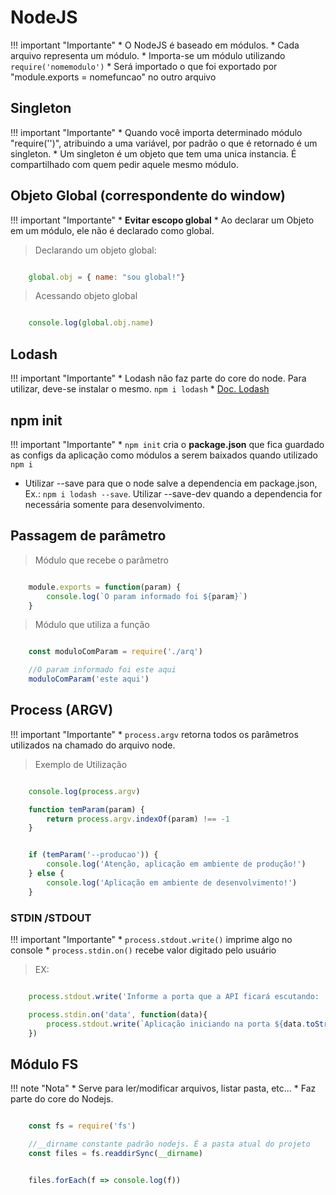 # NodeJS

!!! important "Importante"
    * O NodeJS é baseado em módulos.
    * Cada arquivo representa um módulo.
    * Importa-se um módulo utilizando `require('nomemodulo')`
    * Será importado o que foi exportado por "module.exports = nomefuncao" no outro arquivo

## Singleton

!!! important "Importante"
    * Quando você importa determinado módulo "require('')", atribuindo a uma variável, por padrão o que é retornado é um singleton.
    * Um singleton é um objeto que tem uma unica instancia. É compartilhado com quem pedir aquele mesmo módulo.


## Objeto Global (correspondente do window)

!!! important "Importante"
    * __Evitar escopo global__
    * Ao declarar um Objeto em um módulo, ele não é declarado como global.


> Declarando um objeto global:

``` javascript

    global.obj = { name: "sou global!"}

```

> Acessando objeto global

``` javascript

    console.log(global.obj.name)

```

## Lodash

!!! important "Importante"
    * Lodash não faz parte do core do node. Para utilizar, deve-se instalar o mesmo. `npm i lodash`
    * [Doc. Lodash](https://lodash.com/docs/4.17.15)


## npm init

!!! important "Importante"
    * `npm init` cria o __package.json__ que fica guardado as configs da aplicação como módulos a serem baixados quando utilizado `npm i`

* Utilizar --save para que o node salve a dependencia em package.json, Ex.: `npm i lodash --save`. Utilizar --save-dev quando a dependencia for necessária somente para desenvolvimento.


## Passagem de parâmetro

> Módulo que recebe o parâmetro

``` javascript

    module.exports = function(param) {
        console.log(`O param informado foi ${param}`)
    }

```

> Módulo que utiliza a função

``` javascript

    const moduloComParam = require('./arq')

    //O param informado foi este aqui
    moduloComParam('este aqui')

```


## Process (ARGV)

!!! important "Importante"
    * `process.argv` retorna todos os parâmetros utilizados na chamado do arquivo node.

> Exemplo de Utilização

``` javascript

    console.log(process.argv)

    function temParam(param) {
        return process.argv.indexOf(param) !== -1
    }


    if (temParam('--producao')) {
        console.log('Atenção, aplicação em ambiente de produção!')
    } else {
        console.log('Aplicação em ambiente de desenvolvimento!')
    }
```


### STDIN /STDOUT

!!! important "Importante"
    * `process.stdout.write()` imprime algo no console
    * `process.stdin.on()` recebe valor digitado pelo usuário

> EX:

``` javascript

    process.stdout.write('Informe a porta que a API ficará escutando: ')

    process.stdin.on('data', function(data){
        process.stdout.write(`Aplicação iniciando na porta ${data.toString()}`)
    })
```


## Módulo FS

!!! note "Nota"
    * Serve para ler/modificar arquivos, listar pasta, etc...
    * Faz parte do core do Nodejs.

``` javascript

    const fs = require('fs')

    //__dirname constante padrão nodejs. É a pasta atual do projeto
    const files = fs.readdirSync(__dirname)


    files.forEach(f => console.log(f))
```
